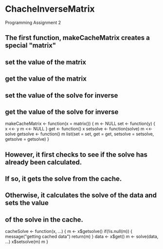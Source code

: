 ChacheInverseMatrix
===================

Programming Assignment 2


## The first function, makeCacheMatrix creates a special "matrix"
## set the value of the matrix
## get the value of the matrix
## set the value of the solve for inverse
## get the value of the solve for inverse

makeCacheMatrix <- function(x = matrix()) {
    m <- NULL
    set <- function(y) {
        x <<- y
        m <<- NULL
    }
    get <- function() x
    setsolve <- function(solve) m <<- solve
    getsolve <- function() m
    list(set = set, get = get,
    setsolve = setsolve,
    getsolve = getsolve)
}

## However, it first checks to see if the solve has already been calculated.
## If so, it gets the solve from the cache.
## Otherwise, it calculates the solve of the data and sets the value
## of the solve in the cache.

cacheSolve <- function(x, ...) {
    m <- x$getsolve()
    if(!is.null(m)) {
        message("getting cached data")
        return(m)
    }
    data <- x$get()
    m <- solve(data, ...)
    x$setsolve(m)
    m
}
